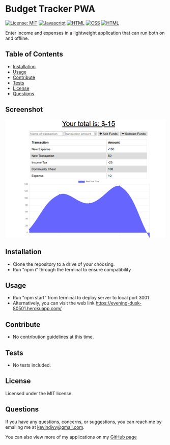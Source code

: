 
  # Budget Tracker PWA 
  [![License: MIT](https://img.shields.io/badge/License-MIT-yellow.svg)](https://opensource.org/licenses/MIT)  [![Javascript](https://img.shields.io/badge/-Javascript-red)](https://shields.io/)  [![HTML](https://img.shields.io/badge/-HTML-success)](https://shields.io/)  [![CSS](https://img.shields.io/badge/-CSS-blue)](https://shields.io/)  [![HTML](https://img.shields.io/badge/-Node-lightgrey)](https://shields.io/) 

  Enter income and expenses in a lightweight application that can run both on and offline.

  ## Table of Contents

  * [Installation](#installation)
  * [Usage](#usage)
  * [Contribute](#contribute)
  * [Tests](#tests)
  * [License](#license)
  * [Questions](#questions)
  
  ## Screenshot
  
  ![thumbnail](/thumbnail.png)
    
  ## Installation
  
  * Clone the repository to a drive of your choosing.
  * Run "npm i" through the terminal to ensure compatibility

  ## Usage
  
  * Run "npm start" from terminal to deploy server to local port 3001
  * Alternatively, you can visit the web link https://evening-dusk-80501.herokuapp.com/

  ## Contribute
  
  * No contribution guidelines at this time.

  ## Tests
  
  * No tests included.

  ## License
  Licensed under the MIT license.

  ## Questions
  If you have any questions, concerns, or suggestions, you can reach me by emailing me at kevindivy@gmail.com. 
      
  You can also view more of my applications on my [GitHub page](https://github.com/kevin-ivy)
